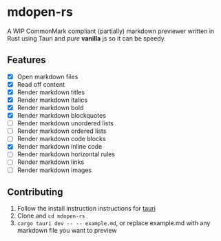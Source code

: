 # mdopen-rs
A WIP CommonMark compliant (partially) markdown previewer written in Rust using Tauri and *pure* **vanilla** js so it can be speedy.

## Features
- [x] Open markdown files
- [x] Read off content
- [x] Render markdown titles
- [x] Render markdown italics
- [x] Render markdown bold
- [x] Render markdown blockquotes
- [ ] Render markdown unordered lists
- [ ] Render markdown ordered lists
- [ ] Render markdown code blocks
- [x] Render markdown inline code
- [ ] Render markdown horizontal rules
- [ ] Render markdown links
- [ ] Render markdown images

## Contributing
1. Follow the install instruction instructions for [tauri](tauri.app)
2. Clone and `cd mdopen-rs`
3. `cargo tauri dev -- -- example.md`, or replace example.md with any markdown file you want to preview
